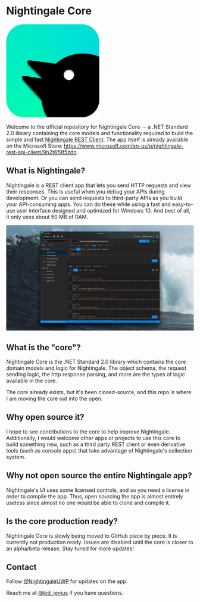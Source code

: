 # Nightingale Core

![](pics/logo.png)

Welcome to the official repository for Nightingale Core -- a .NET Standard 2.0 library containing the core models and functionality required to build the simple and fast [Nightingale REST Client](https://github.com/jenius-apps/nightingale-rest-api-client). The app itself is already available on the Microsoft Store: https://www.microsoft.com/en-us/p/nightingale-rest-api-client/9n2t6f9f5zdn.

## What is Nightingale?

Nightingale is a REST client app that lets you send HTTP requests and view their responses. This is useful when you debug your APIs during development. Or you can send requests to third-party APIs as you build your API-consuming apps. You can do these while using a fast and easy-to-use user interface designed and optimized for Windows 10. And best of all, it only uses about 50 MB of RAM.

![](pics/screenshot.png)

## What is the "core"?

Nightingale Core is the .NET Standard 2.0 library which contains the core domain models and logic for Nightingale. The object schema, the request sending logic, the http response parsing, and more are the types of logic available in the core. 

The core already exists, but it's been closed-source, and this repo is where I am moving the core out into the open.

## Why open source it?

I hope to see contributions to the core to help improve Nightingale. Additionally, I would welcome other apps or projects to use this core to build something new, such as a third party REST client or even derivative tools (such as console apps) that take advantage of Nightingale's collection system. 

## Why not open source the entire Nightingale app?

Nightingale's UI uses some licensed controls, and so you need a license in order to compile the app. Thus, open sourcing the app is almost entirely useless since almost no one would be able to clone and compile it.

## Is the core production ready?

Nightingale Core is slowly being moved to GitHub piece by piece. It is currently not production ready. Issues are disabled until the core is closer to an alpha/beta release. Stay tuned for more updates!

## Contact

Follow [@NightingaleUWP](https://twitter.com/NightingaleUWP) for updates on the app.

Reach me at [@kid_jenius](https://twitter.com/kid_jenius) if you have questions.